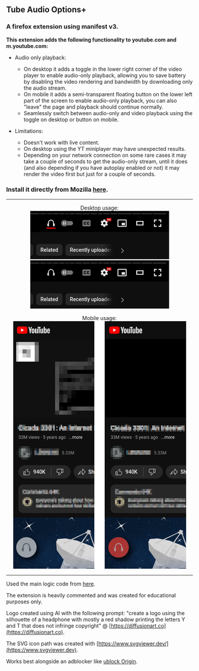 ## Tube Audio Options+
### A firefox extension using manifest v3.
**This extension adds the following functionality to youtube.com and m.youtube.com:**

- Audio only playback:
	- On desktop it adds a toggle in the lower right corner of the video player to enable audio-only playback, allowing you to save battery by disabling the video rendering and bandwidth by downloading only the audio stream.
	- On mobile it adds a semi-transparent floating button on the lower left part of the screen to enable audio-only playback, you can also "leave" the page and playback should continue normally.	
	- Seamlessly switch between audio-only and video playback using the toggle on desktop or button on mobile.

- Limitations:
	- Doesn't work with live content.
	- On desktop using the YT miniplayer may have unexpected results.
	- Depending on your network connection on some rare cases it may take a couple of seconds to get the audio-only stream, until it does (and also depending if you have autoplay enabled or not) it may render the video first but just for a couple of seconds.

### Install it directly from Mozilla [here](https://addons.mozilla.org/en-US/firefox/addon/tube-audio-options/).

---

<p align="center">
Desktop usage:<br />
<img src="onboarding/usage_desktop_enabled.png" alt="Desktop enabled">
<img src="onboarding/usage_desktop_disabled.png" alt="Desktop disabled">
</p>

<p align="center">
Mobile usage:<br />
<img src="onboarding/usage_mobile.png" alt="Mobile disabled/enabled">
</p>

---

Used the main logic code from [here](https://github.com/craftwar/youtube-audio).  

The extension is heavily commented and was created for educational purposes only.  

Logo created using AI with the following prompt: "create a logo using the silhouette of a headphone with mostly a red shadow printing the letters Y and T that does not infringe copyright" @ [https://diffusionart.co](https://diffusionart.co).  

The SVG icon path was created with [https://www.svgviewer.dev/](https://www.svgviewer.dev).  

Works best alongside an adblocker like [ublock Origin](https://github.com/gorhill/uBlock).  
